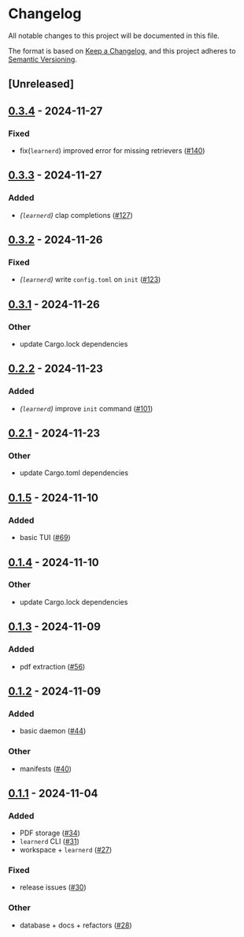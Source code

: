 # Changelog
All notable changes to this project will be documented in this file.

The format is based on [Keep a Changelog](https://keepachangelog.com/en/1.0.0/),
and this project adheres to [Semantic Versioning](https://semver.org/spec/v2.0.0.html).

## [Unreleased]

## [0.3.4](https://github.com/Autoparallel/learner/compare/learnerd-v0.3.3...learnerd-v0.3.4) - 2024-11-27

### Fixed
- fix(`learnerd`) improved error for missing retrievers ([#140](https://github.com/Autoparallel/learner/pull/140))

## [0.3.3](https://github.com/Autoparallel/learner/compare/learnerd-v0.3.2...learnerd-v0.3.3) - 2024-11-27

### Added
- *(`learnerd`)* clap completions ([#127](https://github.com/Autoparallel/learner/pull/127))

## [0.3.2](https://github.com/Autoparallel/learner/compare/learnerd-v0.3.1...learnerd-v0.3.2) - 2024-11-26

### Fixed
- *(`learnerd`)* write `config.toml` on `init` ([#123](https://github.com/Autoparallel/learner/pull/123))

## [0.3.1](https://github.com/Autoparallel/learner/compare/learnerd-v0.3.0...learnerd-v0.3.1) - 2024-11-26

### Other
- update Cargo.lock dependencies

## [0.2.2](https://github.com/Autoparallel/learner/compare/learnerd-v0.2.1...learnerd-v0.2.2) - 2024-11-23

### Added
- *(`learnerd`)* improve `init` command ([#101](https://github.com/Autoparallel/learner/pull/101))

## [0.2.1](https://github.com/Autoparallel/learner/compare/learnerd-v0.2.0...learnerd-v0.2.1) - 2024-11-23

### Other
- update Cargo.toml dependencies

## [0.1.5](https://github.com/Autoparallel/learner/compare/learnerd-v0.1.4...learnerd-v0.1.5) - 2024-11-10

### Added
- basic TUI ([#69](https://github.com/Autoparallel/learner/pull/69))

## [0.1.4](https://github.com/Autoparallel/learner/compare/learnerd-v0.1.3...learnerd-v0.1.4) - 2024-11-10

### Other
- update Cargo.lock dependencies

## [0.1.3](https://github.com/Autoparallel/learner/compare/learnerd-v0.1.2...learnerd-v0.1.3) - 2024-11-09

### Added
- pdf extraction ([#56](https://github.com/Autoparallel/learner/pull/56))

## [0.1.2](https://github.com/Autoparallel/learner/compare/learnerd-v0.1.1...learnerd-v0.1.2) - 2024-11-09

### Added
- basic daemon ([#44](https://github.com/Autoparallel/learner/pull/44))

### Other
- manifests ([#40](https://github.com/Autoparallel/learner/pull/40))

## [0.1.1](https://github.com/Autoparallel/learner/compare/learnerd-v0.1.0...learnerd-v0.1.1) - 2024-11-04

### Added
- PDF storage ([#34](https://github.com/Autoparallel/learner/pull/34))
- `learnerd` CLI ([#31](https://github.com/Autoparallel/learner/pull/31))
- workspace + `learnerd` ([#27](https://github.com/Autoparallel/learner/pull/27))

### Fixed
- release issues ([#30](https://github.com/Autoparallel/learner/pull/30))

### Other
- database + docs + refactors ([#28](https://github.com/Autoparallel/learner/pull/28))
